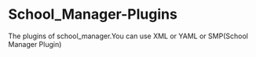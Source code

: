 School_Manager-Plugins
======================

The plugins of school_manager.You can use XML or YAML or SMP(School Manager Plugin)
